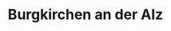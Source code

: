 ---
title: Burgkirchen an der Alz
url: /burgkirchen-an-der-alz/
latitude: 48.169
longitude: 12.731
---